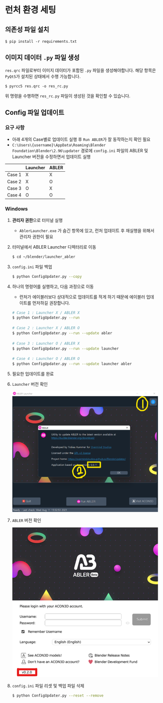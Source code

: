 # 런처 환경 세팅

## 의존성 파일 설치

```commandline
$ pip install -r requirements.txt
```


## 이미지 데이터 `.py` 파일 생성

`res.qrc` 파일로부터 이미지 데이터가 포함된 `.py` 파일을 생성해야합니다.
해당 항목은 `PyQt5`가 설치된 상태에서 수행 가능합니다.

```commandline
$ pyrcc5 res.qrc -o res_rc.py
```

위 명령을 수행하면 `res_rc.py` 파일이 생성된 것을 확인할 수 있습니다.


## Config 파일 업데이트

### 요구 사항

- 아래 4개의 Case별로 업데이트 실행 후 `Run ABLER`가 잘 동작하는지 확인 필요
- `C:\Users\{username}\AppData\Roaming\Blender Foundation\Blender\2.96\updater` 경로에 `config.ini` 파일의 ABLER 및 Launcher 버전을 수정하면서 업데이트 실행

|        | Launcher | ABLER |
|--------|----------|-------|
| Case 1 | X        | X     |
| Case 2 | X        | O     |
| Case 3 | O        | X     |
| Case 4 | O        | O     |

### Windows

1. **관리자 권한**으로 터미널 실행
    - `AblerLauncher.exe` 가 숨긴 항목에 있고, 런처 업데이트 후 재실행을 위해서 관리자 권한이 필요


2. 터미널에서 ABLER Launcher 디렉터리로 이동
    
    ```bash
    $ cd ~/blender/launcher_abler
    ```


3. `config.ini` 파일 백업
    
    ```bash
    $ python ConfigUpdater.py --copy
    ```


4. 하나의 명령어를 실행하고, 다음 과정으로 이동
    - 런처가 에이블러보다 상대적으로 업데이트를 적게 하기 때문에 에이블러 업데이트를 먼저하길 권장합니다.
    
    ```bash
    # Case 1 : Launcher X / ABLER X
    $ python ConfigUpdater.py --run
    
    # Case 2 : Launcher X / ABLER O
    $ python ConfigUpdater.py --run --update abler
    
    # Case 3 : Launcher O / ABLER X
    $ python ConfigUpdater.py --run --update launcher
    
    # Case 4 : Launcher O / ABLER O
    $ python ConfigUpdater.py --run --update launcher abler
    ```


5. 필요한 업데이트를 완료


6. `Launcher` 버전 확인

   <img src="./images/ver_Launcher.png" width="500">


7. `ABLER` 버전 확인

   <img src="./images/ver_ABLER.png" width="500">


8. `config.ini` 파일 리셋 및 백업 파일 삭제
    
    ```bash
    $ python ConfigUpdater.py --reset --remove
    ```
